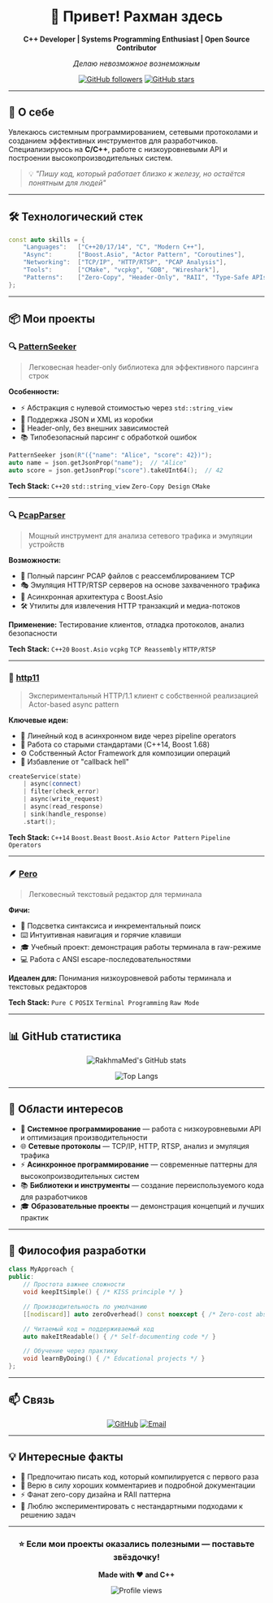 <div align="center">

# 👋 Привет! Рахман здесь

**C++ Developer | Systems Programming Enthusiast | Open Source Contributor**

*Делаю невозможное вознеможным*

[![GitHub followers](https://img.shields.io/github/followers/RakhmaMed?style=social)](https://github.com/RakhmaMed)
[![GitHub stars](https://img.shields.io/github/stars/RakhmaMed?style=social)](https://github.com/RakhmaMed)

</div>

---

## 🚀 О себе

Увлекаюсь системным программированием, сетевыми протоколами и созданием эффективных инструментов для разработчиков. Специализируюсь на **C/C++**, работе с низкоуровневыми API и построении высокопроизводительных систем.

> 💡 *"Пишу код, который работает близко к железу, но остаётся понятным для людей"*

---

## 🛠️ Технологический стек

```cpp
const auto skills = {
    "Languages":   ["C++20/17/14", "C", "Modern C++"],
    "Async":       ["Boost.Asio", "Actor Pattern", "Coroutines"],
    "Networking":  ["TCP/IP", "HTTP/RTSP", "PCAP Analysis"],
    "Tools":       ["CMake", "vcpkg", "GDB", "Wireshark"],
    "Patterns":    ["Zero-Copy", "Header-Only", "RAII", "Type-Safe APIs"]
};
```

---

## 📦 Мои проекты

### 🔍 [PatternSeeker](https://github.com/RakhmaMed/PatternSeeker)
> Легковесная header-only библиотека для эффективного парсинга строк

**Особенности:**
- ⚡ Абстракция с нулевой стоимостью через `std::string_view`
- 🎯 Поддержка JSON и XML из коробки
- 🔧 Header-only, без внешних зависимостей
- 📚 Типобезопасный парсинг с обработкой ошибок

```cpp
PatternSeeker json(R"({"name": "Alice", "score": 42})");
auto name = json.getJsonProp("name");  // "Alice"
auto score = json.getJsonProp("score").takeUInt64();  // 42
```

**Tech Stack:** `C++20` `std::string_view` `Zero-Copy Design` `CMake`

---

### 🔍 [PcapParser](https://github.com/RakhmaMed/PcapParserVcpg)
> Мощный инструмент для анализа сетевого трафика и эмуляции устройств

**Возможности:**
- 📡 Полный парсинг PCAP файлов с реассемблированием TCP
- 🎭 Эмуляция HTTP/RTSP серверов на основе захваченного трафика
- 🔄 Асинхронная архитектура с Boost.Asio
- 🛠️ Утилиты для извлечения HTTP транзакций и медиа-потоков

**Применение:** Тестирование клиентов, отладка протоколов, анализ безопасности

**Tech Stack:** `C++20` `Boost.Asio` `vcpkg` `TCP Reassembly` `HTTP/RTSP`

---

### 🚀 [http11](https://github.com/RakhmaMed/http11)
> Экспериментальный HTTP/1.1 клиент с собственной реализацией Actor-based async pattern

**Ключевые идеи:**
- 🎯 Линейный код в асинхронном виде через pipeline operators
- 🔧 Работа со старыми стандартами (C++14, Boost 1.68)
- ⚙️ Собственный Actor Framework для композиции операций
- 📝 Избавление от "callback hell"

```cpp
createService(state)
    | async(connect)
    | filter(check_error)
    | async(write_request)
    | async(read_response)
    | sink(handle_response)
    .start();
```

**Tech Stack:** `C++14` `Boost.Beast` `Boost.Asio` `Actor Pattern` `Pipeline Operators`

---

### 🪶 [Pero](https://github.com/RakhmaMed/pero)
> Легковесный текстовый редактор для терминала

**Фичи:**
- 📝 Подсветка синтаксиса и инкрементальный поиск
- ⌨️ Интуитивная навигация и горячие клавиши
- 🎓 Учебный проект: демонстрация работы терминала в raw-режиме
- 💻 Работа с ANSI escape-последовательностями

**Идеален для:** Понимания низкоуровневой работы терминала и текстовых редакторов

**Tech Stack:** `Pure C` `POSIX` `Terminal Programming` `Raw Mode`

---

## 📊 GitHub статистика

<div align="center">

![RakhmaMed's GitHub stats](https://github-readme-stats.vercel.app/api?username=RakhmaMed&show_icons=true&theme=tokyonight)

![Top Langs](https://github-readme-stats.vercel.app/api/top-langs/?username=RakhmaMed&layout=compact&theme=tokyonight)

</div>

---

## 🎯 Области интересов

- 🔌 **Системное программирование** — работа с низкоуровневыми API и оптимизация производительности
- 🌐 **Сетевые протоколы** — TCP/IP, HTTP, RTSP, анализ и эмуляция трафика
- ⚡ **Асинхронное программирование** — современные паттерны для высокопроизводительных систем
- 📚 **Библиотеки и инструменты** — создание переиспользуемого кода для разработчиков
- 🎓 **Образовательные проекты** — демонстрация концепций и лучших практик

---

## 🌟 Философия разработки

```cpp
class MyApproach {
public:
    // Простота важнее сложности
    void keepItSimple() { /* KISS principle */ }

    // Производительность по умолчанию
    [[nodiscard]] auto zeroOverhead() const noexcept { /* Zero-cost abstractions */ }

    // Читаемый код = поддерживаемый код
    auto makeItReadable() { /* Self-documenting code */ }

    // Обучение через практику
    void learnByDoing() { /* Educational projects */ }
};
```

---

## 📫 Связь

<div align="center">

[![GitHub](https://img.shields.io/badge/GitHub-RakhmaMed-181717?style=for-the-badge&logo=github)](https://github.com/RakhmaMed)
[![Email](https://img.shields.io/badge/Email-Contact-D14836?style=for-the-badge&logo=gmail&logoColor=white)](mailto:irahman5000@gmail.com)

</div>

---

## 💡 Интересные факты

- 🔧 Предпочитаю писать код, который компилируется с первого раза
- 📖 Верю в силу хороших комментариев и подробной документации
- ⚡ Фанат zero-copy дизайна и RAII паттерна
- 🎯 Люблю экспериментировать с нестандартными подходами к решению задач

---

<div align="center">

### ⭐ Если мои проекты оказались полезными — поставьте звёздочку!

**Made with ❤️ and C++**

![Profile views](https://komarev.com/ghpvc/?username=RakhmaMed&color=blueviolet&style=flat-square)

</div>
